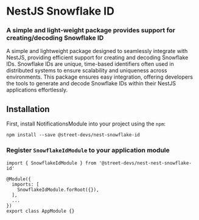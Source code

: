# NestJS Snowflake ID

### A simple and light-weight package provides support for creating/decoding Snowflake ID

A simple and lightweight package designed to seamlessly integrate with NestJS, providing efficient support for creating and decoding Snowflake IDs. 
Snowflake IDs are unique, time-based identifiers often used in distributed systems to ensure scalability and uniqueness across environments. 
This package ensures easy integration, offering developers the tools to generate and decode Snowflake IDs within their NestJS applications effortlessly.

## Installation
First, install NotificationsModule into your project using the `npm`:

```shell
npm install --save @street-devs/nest-snowflake-id
```

### Register `SnowflakeIdModule` to your application module

```
import { SnowflakeIdModule } from '@street-devs/nest-nest-snowflake-id'

@Module({
  imports: [
    SnowflakeIdModule.forRoot({}),
  ],
  ...
})
export class AppModule {}
```